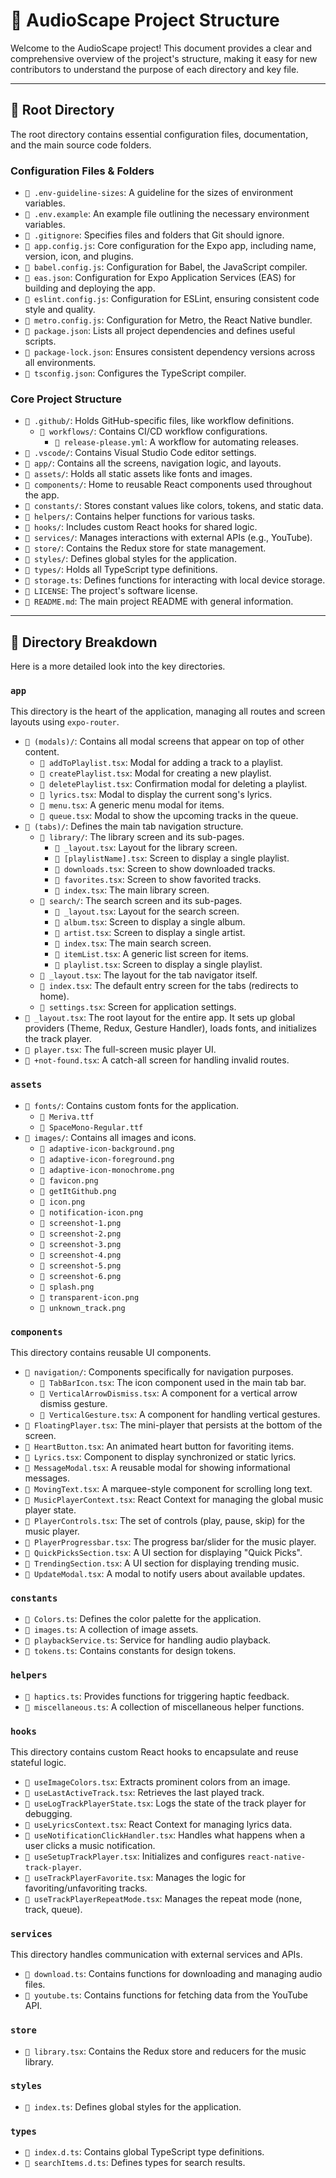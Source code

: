 # 📂 AudioScape Project Structure

Welcome to the AudioScape project! This document provides a clear and comprehensive overview of the project's structure, making it easy for new contributors to understand the purpose of each directory and key file.

---

## 🌳 Root Directory

The root directory contains essential configuration files, documentation, and the main source code folders.

### Configuration Files & Folders

- `📄 .env-guideline-sizes`: A guideline for the sizes of environment variables.
- `📄 .env.example`: An example file outlining the necessary environment variables.
- `📄 .gitignore`: Specifies files and folders that Git should ignore.
- `📄 app.config.js`: Core configuration for the Expo app, including name, version, icon, and plugins.
- `📄 babel.config.js`: Configuration for Babel, the JavaScript compiler.
- `📄 eas.json`: Configuration for Expo Application Services (EAS) for building and deploying the app.
- `📄 eslint.config.js`: Configuration for ESLint, ensuring consistent code style and quality.
- `📄 metro.config.js`: Configuration for Metro, the React Native bundler.
- `📄 package.json`: Lists all project dependencies and defines useful scripts.
- `📄 package-lock.json`: Ensures consistent dependency versions across all environments.
- `📄 tsconfig.json`: Configures the TypeScript compiler.

### Core Project Structure

- `📁 .github/`: Holds GitHub-specific files, like workflow definitions.
  - `📁 workflows/`: Contains CI/CD workflow configurations.
    - `📄 release-please.yml`: A workflow for automating releases.
- `📁 .vscode/`: Contains Visual Studio Code editor settings.
- `📁 app/`: Contains all the screens, navigation logic, and layouts.
- `📁 assets/`: Holds all static assets like fonts and images.
- `📁 components/`: Home to reusable React components used throughout the app.
- `📁 constants/`: Stores constant values like colors, tokens, and static data.
- `📁 helpers/`: Contains helper functions for various tasks.
- `📁 hooks/`: Includes custom React hooks for shared logic.
- `📁 services/`: Manages interactions with external APIs (e.g., YouTube).
- `📁 store/`: Contains the Redux store for state management.
- `📁 styles/`: Defines global styles for the application.
- `📁 types/`: Holds all TypeScript type definitions.
- `📄 storage.ts`: Defines functions for interacting with local device storage.
- `📄 LICENSE`: The project's software license.
- `📄 README.md`: The main project README with general information.

---

## 📁 Directory Breakdown

Here is a more detailed look into the key directories.

### `app`

This directory is the heart of the application, managing all routes and screen layouts using `expo-router`.

- `📁 (modals)/`: Contains all modal screens that appear on top of other content.
  - `📄 addToPlaylist.tsx`: Modal for adding a track to a playlist.
  - `📄 createPlaylist.tsx`: Modal for creating a new playlist.
  - `📄 deletePlaylist.tsx`: Confirmation modal for deleting a playlist.
  - `📄 lyrics.tsx`: Modal to display the current song's lyrics.
  - `📄 menu.tsx`: A generic menu modal for items.
  - `📄 queue.tsx`: Modal to show the upcoming tracks in the queue.
- `📁 (tabs)/`: Defines the main tab navigation structure.
  - `📁 library/`: The library screen and its sub-pages.
    - `📄 _layout.tsx`: Layout for the library screen.
    - `📄 [playlistName].tsx`: Screen to display a single playlist.
    - `📄 downloads.tsx`: Screen to show downloaded tracks.
    - `📄 favorites.tsx`: Screen to show favorited tracks.
    - `📄 index.tsx`: The main library screen.
  - `📁 search/`: The search screen and its sub-pages.
    - `📄 _layout.tsx`: Layout for the search screen.
    - `📄 album.tsx`: Screen to display a single album.
    - `📄 artist.tsx`: Screen to display a single artist.
    - `📄 index.tsx`: The main search screen.
    - `📄 itemList.tsx`: A generic list screen for items.
    - `📄 playlist.tsx`: Screen to display a single playlist.
  - `📄 _layout.tsx`: The layout for the tab navigator itself.
  - `📄 index.tsx`: The default entry screen for the tabs (redirects to home).
  - `📄 settings.tsx`: Screen for application settings.
- `📄 _layout.tsx`: The root layout for the entire app. It sets up global providers (Theme, Redux, Gesture Handler), loads fonts, and initializes the track player.
- `📄 player.tsx`: The full-screen music player UI.
- `📄 +not-found.tsx`: A catch-all screen for handling invalid routes.

### `assets`

- `📁 fonts/`: Contains custom fonts for the application.
  - `📄 Meriva.ttf`
  - `📄 SpaceMono-Regular.ttf`
- `📁 images/`: Contains all images and icons.
  - `📄 adaptive-icon-background.png`
  - `📄 adaptive-icon-foreground.png`
  - `📄 adaptive-icon-monochrome.png`
  - `📄 favicon.png`
  - `📄 getItGithub.png`
  - `📄 icon.png`
  - `📄 notification-icon.png`
  - `📄 screenshot-1.png`
  - `📄 screenshot-2.png`
  - `📄 screenshot-3.png`
  - `📄 screenshot-4.png`
  - `📄 screenshot-5.png`
  - `📄 screenshot-6.png`
  - `📄 splash.png`
  - `📄 transparent-icon.png`
  - `📄 unknown_track.png`

### `components`

This directory contains reusable UI components.

- `📁 navigation/`: Components specifically for navigation purposes.
  - `📄 TabBarIcon.tsx`: The icon component used in the main tab bar.
  - `📄 VerticalArrowDismiss.tsx`: A component for a vertical arrow dismiss gesture.
  - `📄 VerticalGesture.tsx`: A component for handling vertical gestures.
- `📄 FloatingPlayer.tsx`: The mini-player that persists at the bottom of the screen.
- `📄 HeartButton.tsx`: An animated heart button for favoriting items.
- `📄 Lyrics.tsx`: Component to display synchronized or static lyrics.
- `📄 MessageModal.tsx`: A reusable modal for showing informational messages.
- `📄 MovingText.tsx`: A marquee-style component for scrolling long text.
- `📄 MusicPlayerContext.tsx`: React Context for managing the global music player state.
- `📄 PlayerControls.tsx`: The set of controls (play, pause, skip) for the music player.
- `📄 PlayerProgressbar.tsx`: The progress bar/slider for the music player.
- `📄 QuickPicksSection.tsx`: A UI section for displaying "Quick Picks".
- `📄 TrendingSection.tsx`: A UI section for displaying trending music.
- `📄 UpdateModal.tsx`: A modal to notify users about available updates.

### `constants`

- `📄 Colors.ts`: Defines the color palette for the application.
- `📄 images.ts`: A collection of image assets.
- `📄 playbackService.ts`: Service for handling audio playback.
- `📄 tokens.ts`: Contains constants for design tokens.

### `helpers`

- `📄 haptics.ts`: Provides functions for triggering haptic feedback.
- `📄 miscellaneous.ts`: A collection of miscellaneous helper functions.

### `hooks`

This directory contains custom React hooks to encapsulate and reuse stateful logic.

- `📄 useImageColors.tsx`: Extracts prominent colors from an image.
- `📄 useLastActiveTrack.tsx`: Retrieves the last played track.
- `📄 useLogTrackPlayerState.tsx`: Logs the state of the track player for debugging.
- `📄 useLyricsContext.tsx`: React Context for managing lyrics data.
- `📄 useNotificationClickHandler.tsx`: Handles what happens when a user clicks a music notification.
- `📄 useSetupTrackPlayer.tsx`: Initializes and configures `react-native-track-player`.
- `📄 useTrackPlayerFavorite.tsx`: Manages the logic for favoriting/unfavoriting tracks.
- `📄 useTrackPlayerRepeatMode.tsx`: Manages the repeat mode (none, track, queue).

### `services`

This directory handles communication with external services and APIs.

- `📄 download.ts`: Contains functions for downloading and managing audio files.
- `📄 youtube.ts`: Contains functions for fetching data from the YouTube API.

### `store`

- `📄 library.tsx`: Contains the Redux store and reducers for the music library.

### `styles`

- `📄 index.ts`: Defines global styles for the application.

### `types`

- `📄 index.d.ts`: Contains global TypeScript type definitions.
- `📄 searchItems.d.ts`: Defines types for search results.
